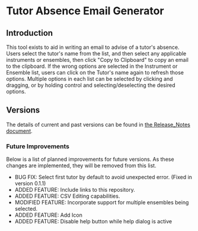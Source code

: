 # Tutor Absence Email Generator

## Introduction
This tool exists to aid in writing an email to advise of a tutor's absence.
Users select the tutor's name from the list, and then select any applicable instruments or ensembles, then click "Copy to Clipboard" to copy an email to the clipboard.
If the wrong options are selected in the Instrument or Ensemble list, users can click on the Tutor's name again to refresh those options.
Multiple options in each list can be selected by clicking and dragging, or by holding control and selecting/deselecting the desired options.

## Versions

The details of current and past versions can be found in [the Release_Notes document](https://github.com/CardijnLevi/TutorAbsence/blob/94571b97efc892131bc1e91f79c74a9335771aca/Release_Notes.md).

### Future Improvements

Below is a list of planned improvements for future versions. As these changes are implemented, they will be removed from this list.

- BUG FIX: Select first tutor by default to avoid unexpected error. (Fixed in version 0.1.1)
- ADDED FEATURE: Include links to this repository.
- ADDED FEATURE: CSV Editing capabilities.
- MODIFIED FEATURE: Incorporate support for multiple ensembles being selected.
- ADDED FEATURE: Add Icon
- ADDED FEATURE: Disable help button while help dialog is active
